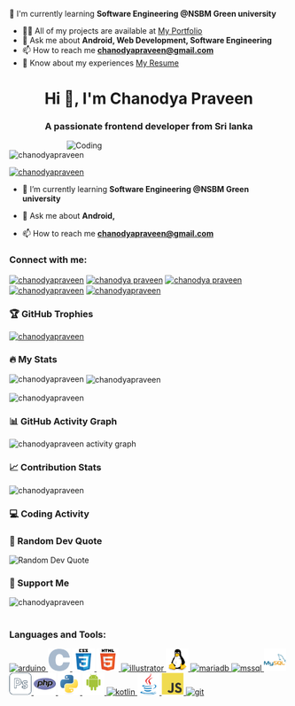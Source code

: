 🌱 I'm currently learning **Software Engineering @NSBM Green university**
- 👨‍💻 All of my projects are available at [My Portfolio](https://github.com/chanodyapraveen)
- 💬 Ask me about **Android, Web Development, Software Engineering**
- 📫 How to reach me **chanodyapraveen@gmail.com**
- 📄 Know about my experiences [My Resume](https://github.com/chanodyapraveen)
<h1 align="center">Hi 👋, I'm Chanodya Praveen</h1>
<h3 align="center">A passionate frontend developer from Sri lanka</h3>

<img align="right" alt="Coding" width="400" src="https://cdn.dribbble.com/users/1162077/screenshots/3848914/programmer.gif">

<p align="left"> <img src="https://komarev.com/ghpvc/?username=chanodyapraveen&label=Profile%20views&color=0e75b6&style=flat" alt="chanodyapraveen" /> </p>

<p align="left"> <a href="https://twitter.com/chanodyapraveen" target="blank"><img src="https://img.shields.io/twitter/follow/chanodyapraveen?logo=twitter&style=for-the-badge" alt="chanodyapraveen" /></a> </p>

- 🌱 I’m currently learning **Software Engineering @NSBM Green university**

- 💬 Ask me about **Android,**

- 📫 How to reach me **chanodyapraveen@gmail.com**

<h3 align="left">Connect with me:</h3>
<p align="left">
<a href="https://twitter.com/chanodyapraveen" target="blank"><img align="center" src="https://raw.githubusercontent.com/rahuldkjain/github-profile-readme-generator/master/src/images/icons/Social/twitter.svg" alt="chanodyapraveen" height="30" width="40" /></a>
<a href="https://linkedin.com/in/chanodya praveen" target="blank"><img align="center" src="https://raw.githubusercontent.com/rahuldkjain/github-profile-readme-generator/master/src/images/icons/Social/linked-in-alt.svg" alt="chanodya praveen" height="30" width="40" /></a>
<a href="https://fb.com/chanodya praveen" target="blank"><img align="center" src="https://raw.githubusercontent.com/rahuldkjain/github-profile-readme-generator/master/src/images/icons/Social/facebook.svg" alt="chanodya praveen" height="30" width="40" /></a>
<a href="https://instagram.com/chanodyapraveen" target="blank"><img align="center" src="https://raw.githubusercontent.com/rahuldkjain/github-profile-readme-generator/master/src/images/icons/Social/instagram.svg" alt="chanodyapraveen" height="30" width="40" /></a>
<a href="https://youtube.com/@chanodyapraveen" target="blank"><img align="center" src="https://raw.githubusercontent.com/rahuldkjain/github-profile-readme-generator/master/src/images/icons/Social/youtube.svg" alt="chanodyapraveen" height="30" width="40" /></a>
</p>

<h3 align="left">🏆 GitHub Trophies</h3>
<p align="left"> <a href="https://github.com/ryo-ma/github-profile-trophy"><img src="https://github-profile-trophy.vercel.app/?username=chanodyapraveen&theme=onedark" alt="chanodyapraveen" /></a> </p>

<h3 align="left">🔥 My Stats</h3>
<p><img align="left" src="https://github-readme-stats.vercel.app/api/top-langs?username=chanodyapraveen&show_icons=true&locale=en&layout=compact&theme=dark" alt="chanodyapraveen" /></p>

<p>&nbsp;<img align="center" src="https://github-readme-stats.vercel.app/api?username=chanodyapraveen&show_icons=true&locale=en&theme=dark" alt="chanodyapraveen" /></p>

<p><img align="center" src="https://github-readme-streak-stats.herokuapp.com/?user=chanodyapraveen&theme=dark" alt="chanodyapraveen" /></p>

<h3 align="left">📊 GitHub Activity Graph</h3>
<p><img src="https://github-readme-activity-graph.vercel.app/graph?username=chanodyapraveen&theme=react-dark&hide_border=true" alt="chanodyapraveen activity graph" /></p>

<h3 align="left">📈 Contribution Stats</h3>
<p><img src="https://github-profile-summary-cards.vercel.app/api/cards/profile-details?username=chanodyapraveen&theme=github_dark" alt="chanodyapraveen" /></p>

<h3 align="left">💻 Coding Activity</h3>
<!--START_SECTION:waka-->
<!--END_SECTION:waka-->

<h3 align="left">📝 Random Dev Quote</h3>
<p><img src="https://quotes-github-readme.vercel.app/api?type=horizontal&theme=dark" alt="Random Dev Quote" /></p>

<h3 align="left">💖 Support Me</h3>
<p><a href="https://www.buymeacoffee.com/chanodyapraveen"> <img align="left" src="https://cdn.buymeacoffee.com/buttons/v2/default-yellow.png" height="50" width="210" alt="chanodyapraveen" /></a></p><br><br>

<h3 align="left">Languages and Tools:</h3>
<p align="left"> 
<a href="https://www.arduino.cc/" target="_blank" rel="noreferrer"> <img src="https://cdn.worldvectorlogo.com/logos/arduino-1.svg" alt="arduino" width="40" height="40"/> </a> 
<a href="https://www.cprogramming.com/" target="_blank" rel="noreferrer"> <img src="https://raw.githubusercontent.com/devicons/devicon/master/icons/c/c-original.svg" alt="c" width="40" height="40"/> </a> 
<a href="https://www.w3schools.com/css/" target="_blank" rel="noreferrer"> <img src="https://raw.githubusercontent.com/devicons/devicon/master/icons/css3/css3-original-wordmark.svg" alt="css3" width="40" height="40"/> </a> 
<a href="https://www.w3.org/html/" target="_blank" rel="noreferrer"> <img src="https://raw.githubusercontent.com/devicons/devicon/master/icons/html5/html5-original-wordmark.svg" alt="html5" width="40" height="40"/> </a> 
<a href="https://www.adobe.com/in/products/illustrator.html" target="_blank" rel="noreferrer"> <img src="https://www.vectorlogo.zone/logos/adobe_illustrator/adobe_illustrator-icon.svg" alt="illustrator" width="40" height="40"/> </a> 
<a href="https://www.linux.org/" target="_blank" rel="noreferrer"> <img src="https://raw.githubusercontent.com/devicons/devicon/master/icons/linux/linux-original.svg" alt="linux" width="40" height="40"/> </a> 
<a href="https://mariadb.org/" target="_blank" rel="noreferrer"> <img src="https://www.vectorlogo.zone/logos/mariadb/mariadb-icon.svg" alt="mariadb" width="40" height="40"/> </a> 
<a href="https://www.microsoft.com/en-us/sql-server" target="_blank" rel="noreferrer"> <img src="https://www.svgrepo.com/show/303229/microsoft-sql-server-logo.svg" alt="mssql" width="40" height="40"/> </a> 
<a href="https://www.mysql.com/" target="_blank" rel="noreferrer"> <img src="https://raw.githubusercontent.com/devicons/devicon/master/icons/mysql/mysql-original-wordmark.svg" alt="mysql" width="40" height="40"/> </a> 
<a href="https://www.photoshop.com/en" target="_blank" rel="noreferrer"> <img src="https://raw.githubusercontent.com/devicons/devicon/master/icons/photoshop/photoshop-line.svg" alt="photoshop" width="40" height="40"/> </a> 
<a href="https://www.php.net" target="_blank" rel="noreferrer"> <img src="https://raw.githubusercontent.com/devicons/devicon/master/icons/php/php-original.svg" alt="php" width="40" height="40"/> </a> 
<a href="https://www.python.org" target="_blank" rel="noreferrer"> <img src="https://raw.githubusercontent.com/devicons/devicon/master/icons/python/python-original.svg" alt="python" width="40" height="40"/> </a> 
<a href="https://developer.android.com" target="_blank" rel="noreferrer"> <img src="https://raw.githubusercontent.com/devicons/devicon/master/icons/android/android-original-wordmark.svg" alt="android" width="40" height="40"/> </a> 
<a href="https://kotlinlang.org" target="_blank" rel="noreferrer"> <img src="https://www.vectorlogo.zone/logos/kotlinlang/kotlinlang-icon.svg" alt="kotlin" width="40" height="40"/> </a> 
<a href="https://www.java.com" target="_blank" rel="noreferrer"> <img src="https://raw.githubusercontent.com/devicons/devicon/master/icons/java/java-original.svg" alt="java" width="40" height="40"/> </a> 
<a href="https://developer.mozilla.org/en-US/docs/Web/JavaScript" target="_blank" rel="noreferrer"> <img src="https://raw.githubusercontent.com/devicons/devicon/master/icons/javascript/javascript-original.svg" alt="javascript" width="40" height="40"/> </a> 
<a href="https://git-scm.com/" target="_blank" rel="noreferrer"> <img src="https://www.vectorlogo.zone/logos/git-scm/git-scm-icon.svg" alt="git" width="40" height="40"/> </a> 
</p>


